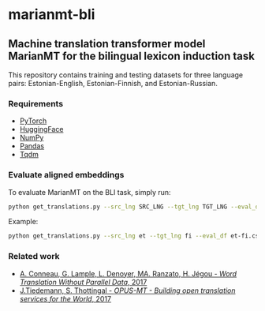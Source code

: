 # marianmt-bli

## Machine translation transformer model MarianMT for the bilingual lexicon induction task

This repository contains training and testing datasets for three language pairs: Estonian-English, Estonian-Finnish, and Estonian-Russian.

### Requirements
* [PyTorch](https://pytorch.org/)
* [HuggingFace](https://huggingface.co/)
* [NumPy](https://numpy.org/)
* [Pandas](https://pandas.pydata.org/)
* [Tqdm](https://tqdm.github.io/)

### Evaluate aligned embeddings
To evaluate MarianMT on the BLI task, simply run:
```bash
python get_translations.py --src_lng SRC_LNG --tgt_lng TGT_LNG --eval_df EVAL_DF --output OUTPUT
```
Example:
```bash
python get_translations.py --src_lng et --tgt_lng fi --eval_df et-fi.csv --output result.csv
```

### Related work
* [A. Conneau, G. Lample, L. Denoyer, MA. Ranzato, H. Jégou - *Word Translation Without Parallel Data*, 2017](https://arxiv.org/pdf/1710.04087.pdf)
* [J.Tiedemann, S. Thottingal - *OPUS-MT - Building open translation services for the World*, 2017](https://aclanthology.org/2020.eamt-1.61)
